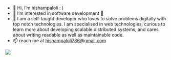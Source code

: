 - 👋 Hi, I’m hishampaloli  : )
- 👀 I’m interested in software development 🥳
- 🌱 I am a self-taught developer who loves to solve problems digitally with top notch technologies. I am specialised in web technologies, curious to learn
      more about developing scalable distributed systems, and cares about writing readable as well as maintainable code.
- 📫 reach me at hishampaloli786@gmail.com 

[![](https://visitcount.itsvg.in/api?id=ashwinclarence&icon=0&color=0)](https://visitcount.itsvg.in)
